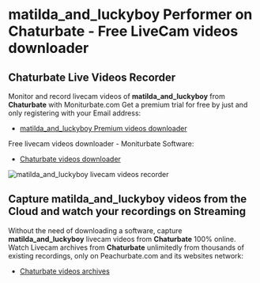 # matilda_and_luckyboy Performer on Chaturbate - Free LiveCam videos downloader

## Chaturbate Live Videos Recorder

Monitor and record livecam videos of **matilda_and_luckyboy** from **Chaturbate** with Moniturbate.com
Get a premium trial for free by just and only registering with your Email address:
* [matilda_and_luckyboy Premium videos downloader](https://moniturbate.com/request-demo-licence-key.html)

Free livecam videos downloader - Moniturbate Software:
* [Chaturbate videos downloader](https://moniturbate.com/moniturbate-download-software.html)

![matilda_and_luckyboy livecam videos recorder](https://peachurnet.com/templates/moniturbate-software.png)


## Capture matilda_and_luckyboy videos from the Cloud and watch your recordings on Streaming

Without the need of downloading a software, capture **matilda_and_luckyboy** livecam videos from **Chaturbate** 100% online.
Watch Livecam archives from **Chaturbate** unlimitedly from thousands of existing recordings, only on Peachurbate.com and its websites network:
* [Chaturbate videos archives](https://peachurnet.com/)